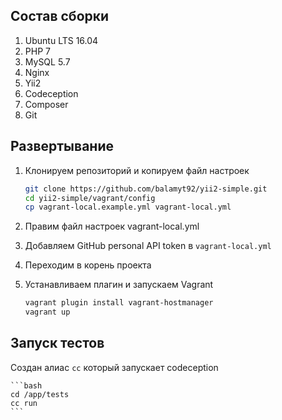 ## Состав сборки
1. Ubuntu LTS 16.04
2. PHP 7
3. MySQL 5.7
4. Nginx
5. Yii2
6. Codeception
7. Composer
8. Git


## Развертывание

1. Клонируем репозиторий и копируем файл настроек

    ```bash
    git clone https://github.com/balamyt92/yii2-simple.git
    cd yii2-simple/vagrant/config
    cp vagrant-local.example.yml vagrant-local.yml
    ```

2. Правим файл настроек vagrant-local.yml
3. Добавляем GitHub personal API token в `vagrant-local.yml`
4. Переходим в корень проекта
5. Устанавливаем плагин и запускаем Vagrant

    ```bash
    vagrant plugin install vagrant-hostmanager
    vagrant up
    ```
    
## Запуск тестов
Создан алиас `cc` который запускает codeception

    ```bash
    cd /app/tests
    cc run
    ```
